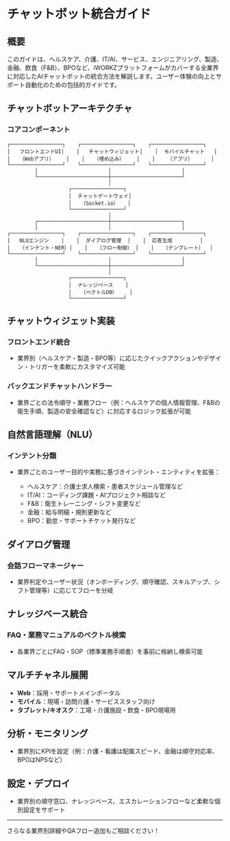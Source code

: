 # チャットボット統合ガイド

## 概要

このガイドは、ヘルスケア、介護、IT/AI、サービス、エンジニアリング、製造、金融、飲食（F\&B）、BPOなど、iWORKZプラットフォームがカバーする全業界に対応したAIチャットボットの統合方法を解説します。ユーザー体験の向上とサポート自動化のための包括的ガイドです。

## チャットボットアーキテクチャ

### コアコンポーネント

```
┌─────────────────┐    ┌─────────────────┐    ┌─────────────────┐
│   フロントエンドUI│    │   チャットウィジェット│    │  モバイルチャット   │
│   （Webアプリ）    │    │   （埋め込み）    │    │    （アプリ）      │
└─────────────────┘    └─────────────────┘    └─────────────────┘
         │                       │                       │
         └───────────────────────┼───────────────────────┘
                                 │
                    ┌─────────────────┐
                    │  チャットゲートウェイ│
                    │   （Socket.io）   │
                    └─────────────────┘
                                 │
         ┌───────────────────────┼───────────────────────┐
         │                       │                       │
┌─────────────────┐    ┌─────────────────┐    ┌─────────────────┐
│   NLUエンジン    │    │  ダイアログ管理  │    │  応答生成         │
│   （インテント・NER）│    │   （フロー制御） │    │   （テンプレート）  │
└─────────────────┘    └─────────────────┘    └─────────────────┘
         │                       │                       │
         └───────────────────────┼───────────────────────┘
                                 │
                    ┌─────────────────┐
                    │  ナレッジベース    │
                    │   （ベクトルDB）    │
                    └─────────────────┘
```

## チャットウィジェット実装

### フロントエンド統合

* 業界別（ヘルスケア・製造・BPO等）に応じたクイックアクションやデザイン・トリガーを柔軟にカスタマイズ可能

### バックエンドチャットハンドラー

* 業界ごとの法令順守・業務フロー（例：ヘルスケアの個人情報管理、F\&Bの衛生手順、製造の安全確認など）に対応するロジック拡張が可能

## 自然言語理解（NLU）

### インテント分類

* 業界ごとのユーザー目的や実務に基づきインテント・エンティティを拡張：

  * ヘルスケア：介護士求人検索・患者スケジュール管理など
  * IT/AI：コーディング課題・AIプロジェクト相談など
  * F\&B：衛生トレーニング・シフト変更など
  * 金融：給与明細・規則更新など
  * BPO：勤怠・サポートチケット発行など

## ダイアログ管理

### 会話フローマネージャー

* 業界判定やユーザー状況（オンボーディング、順守確認、スキルアップ、シフト管理等）に応じてフローを分岐

## ナレッジベース統合

### FAQ・業務マニュアルのベクトル検索

* 各業界ごとにFAQ・SOP（標準業務手順書）を事前に格納し検索可能

## マルチチャネル展開

* **Web**：採用・サポートメインポータル
* **モバイル**：現場・訪問介護・サービススタッフ向け
* **タブレット/キオスク**：工場・介護施設・飲食・BPO現場用

## 分析・モニタリング

* 業界別にKPIを設定（例：介護・看護は配属スピード、金融は順守対応率、BPOはNPSなど）

## 設定・デプロイ

* 業界別の順守窓口、ナレッジベース、エスカレーションフローなど柔軟な個別設定をサポート

---

さらなる業界別詳細やQAフロー追加もご相談ください！
